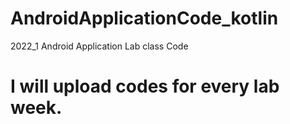 # AndroidApplicationCode_kotlin
2022_1 Android Application Lab class Code

# I will upload codes for every lab week.
